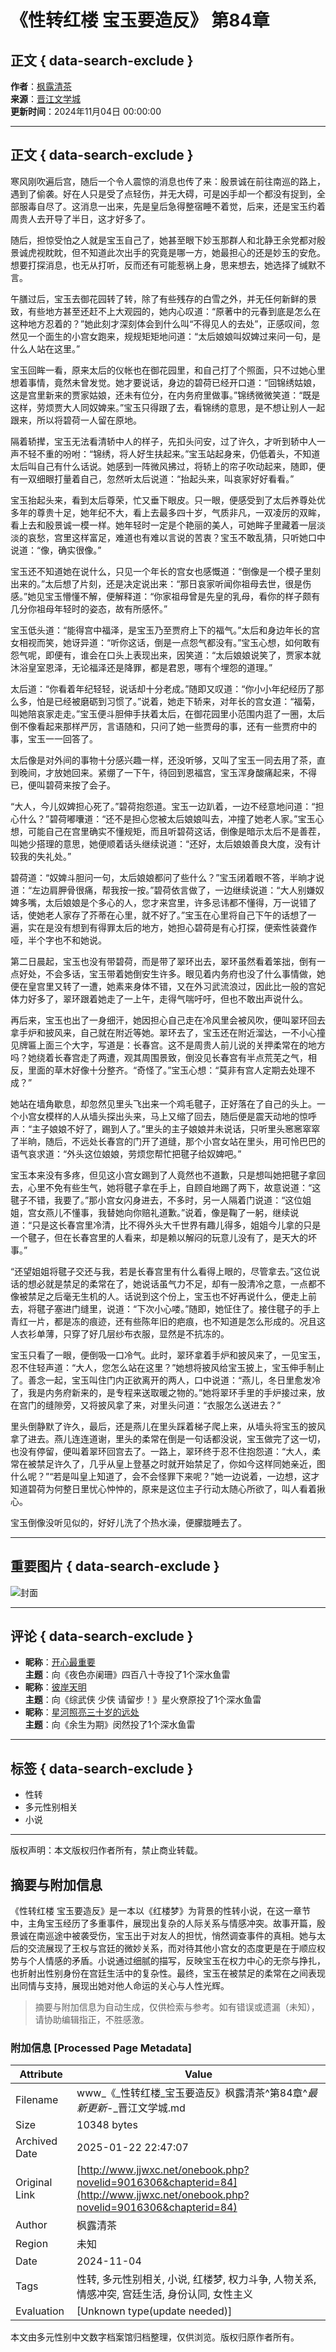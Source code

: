 # 《性转红楼 宝玉要造反》 第84章

## 正文 { data-search-exclude }


**作者**：[枫露清茶](http://www.jjwxc.net/oneauthor.php?authorid=6347448)  
**来源**：[晋江文学城](http://www.jjwxc.net/onebook.php?novelid=9016306)  
**更新时间**：2024年11月04日 00:00:00  

---

## 正文 { data-search-exclude }

寒风刚吹遍后宫，随后一个令人震惊的消息也传了来：殷景诚在前往南巡的路上，遇到了偷袭。好在人只是受了点轻伤，并无大碍，可是凶手却一个都没有捉到，全部服毒自尽了。这消息一出来，先是皇后急得整宿睡不着觉，后来，还是宝玉约着周贵人去开导了半日，这才好多了。

随后，担惊受怕之人就是宝玉自己了，她甚至眼下妙玉那群人和北静王余党都对殷景诚虎视眈眈，但不知道此次出手的究竟是哪一方，她最担心的还是妙玉的安危。想要打探消息，也无从打听，反而还有可能惹祸上身，思来想去，她选择了缄默不言。

午膳过后，宝玉去御花园转了转，除了有些残存的白雪之外，并无任何新鲜的景致，有些地方甚至还赶不上大观园的，她内心叹道：“原著中的元春到底是怎么在这种地方忍着的？”她此刻才深刻体会到什么叫“不得见人的去处”，正感叹间，忽然见一个面生的小宫女跑来，规规矩矩地问道：“太后娘娘叫奴婢过来问一句，是什么人站在这里。”

宝玉回眸一看，原来太后的仪帐也在御花园里，和自己打了个照面，只不过她心里想着事情，竟然未曾发觉。她才要说话，身边的碧荷已经开口道：“回锦绣姑娘，这是宫里新来的贾家姑娘，还未有位分，在内务府里做事。”锦绣微微笑道：“既是这样，劳烦贾大人同奴婢来。”宝玉只得跟了去，看锦绣的意思，是不想让别人一起跟来，所以将碧荷一人留在原地。

隔着轿撵，宝玉无法看清轿中人的样子，先扣头问安，过了许久，才听到轿中人一声不轻不重的吩咐：“锦绣，将人好生扶起来。”宝玉站起身来，仍低着头，不知道太后叫自己有什么话说。她感到一阵微风拂过，将轿上的帘子吹动起来，随即，便有一双细眼打量着自己，忽然听太后说道：“抬起头来，叫哀家好好看看。”

宝玉抬起头来，看到太后尊荣，忙又垂下眼皮。只一眼，便感受到了太后养尊处优多年的尊贵十足，她年纪不大，看上去最多四十岁，气质非凡，一双凌厉的双眸，看上去和殷景诚一模一样。她年轻时一定是个艳丽的美人，可她眸子里藏着一层淡淡的哀愁，宫里这样富足，难道也有难以言说的苦衷？宝玉不敢乱猜，只听她口中说道：“像，确实很像。”

宝玉还不知道她在说什么，只见一个年长的宫女也感慨道：“倒像是一个模子里刻出来的。”太后想了片刻，还是决定说出来：“那日哀家听闻你祖母去世，很是伤感。”她见宝玉懵懂不解，便解释道：“你家祖母曾是先皇的乳母，看你的样子颇有几分你祖母年轻时的姿态，故有所感怀。”

宝玉低头道：“能得宫中福泽，是宝玉乃至贾府上下的福气。”太后和身边年长的宫女相视而笑，她讶异道：“听你这话，倒是一点怨气都没有。”宝玉心想，如何敢有怨气呢，即便有，谁会在口头上表现出来，因笑道：“太后娘娘说笑了，贾家本就沐浴皇室恩泽，无论福泽还是降罪，都是君恩，哪有个埋怨的道理。”

太后道：“你看着年纪轻轻，说话却十分老成。”随即又叹道：“你小小年纪经历了那么多，怕是已经被磨砺到习惯了。”说着，她走下轿来，对年长的宫女道：“福菊，叫她陪哀家走走。”宝玉便斗胆伸手扶着太后，在御花园里小范围内逛了一圈，太后倒不像看起来那样严厉，言语随和，只问了她一些贾母的事，还有一些贾府中的事，宝玉一一回答了。

太后像是对外间的事物十分感兴趣一样，还没听够，又叫了宝玉一同去用了茶，直到晚间，才放她回来。紧绷了一下午，待回到恩福宫，宝玉浑身酸痛起来，不得已，便叫碧荷来按了会子。

“大人，今儿奴婢担心死了。”碧荷抱怨道。宝玉一边趴着，一边不经意地问道：“担心什么？”碧荷嘟囔道：“还不是担心您被太后娘娘叫去，冲撞了她老人家。”宝玉心想，可能自己在宫里确实不懂规矩，而且听碧荷这话，倒像是暗示太后不是善茬，叫她少搭理的意思，她便顺着话头继续说道：“还好，太后娘娘善良大度，没有计较我的失礼处。”

碧荷道：“奴婢斗胆问一句，太后娘娘都问了些什么？”宝玉闭着眼不答，半晌才说道：“左边肩胛骨很痛，帮我按一按。”碧荷依言做了，一边继续说道：“大人别嫌奴婢多嘴，太后娘娘是个多心的人，您才来宫里，许多忌讳都不懂得，万一说错了话，使她老人家存了芥蒂在心里，就不好了。”宝玉在心里将自己下午的话想了一遍，实在是没有想到有得罪太后的地方，她担心碧荷是有心打探，便索性装聋作哑，半个字也不和她说。

第二日晨起，宝玉也没有带碧荷，而是带了翠环出去，翠环虽然看着笨拙，倒有一点好处，不会多话，宝玉带着她倒安生许多。眼见着内务府也没了什么事情做，她便在皇宫里又转了一遭，她素来身体不错，又在外习武流浪过，因此比一般的宫妃体力好多了，翠环跟着她走了一上午，走得气喘吁吁，但也不敢出声说什么。

再后来，宝玉也出了一身细汗，她因担心自己走在冷风里会被风吹，便叫翠环回去拿手炉和披风来，自己就在附近等她。翠环去了，宝玉还在附近溜达，一不小心撞见牌匾上面三个大字，写道是：长春宫。这不是周贵人前儿说的关押柔常在的地方吗？她绕着长春宫走了两遭，观其周围景致，倒没见长春宫有半点荒芜之气，相反，里面的草木好像十分整齐。“奇怪了。”宝玉心想：“莫非有宫人定期去处理不成？”

她站在墙角歇息，却忽然见里头飞出来一个鸡毛毽子，正好落在了自己的头上。一个小宫女模样的人从墙头探出头来，马上又缩了回去，随后便是震天动地的惊呼声：“主子娘娘不好了，踢到人了。”里头的主子娘娘并未说话，只听里头窸窸窣窣了半晌，随后，不远处长春宫的门开了道缝，那个小宫女站在里头，用可怜巴巴的语气哀求道：“外头这位娘娘，劳烦您帮忙把毽子给奴婢吧。”

宝玉本来没有多疼，但见这小宫女踢到了人竟然也不道歉，只是想叫她把毽子拿回去，心里不免有些生气，她将毽子拿在手上，自顾自地踢了两下，故意说道：“这毽子不错，我要了。”那小宫女闪身进去，不多时，另一人隔着门说道：“这位姐姐，宫女燕儿不懂事，我替她向你赔礼道歉。”说着，像是鞠了一躬，继续说道：“只是这长春宫里冷清，比不得外头大千世界有趣儿得多，姐姐今儿拿的只是一个毽子，但在长春宫里的人看来，却是赖以解闷的玩意儿没有了，是天大的坏事。”

“还望姐姐将毽子交还与我，若是长春宫里有什么看得上眼的，尽管拿去。”这位说话的想必就是禁足的柔常在了，她说话虽气力不足，却有一股清冷之意，一点都不像被禁足之后毫无生机的人。话说到这个份上，宝玉也不好再说什么，便走上前去，将毽子塞进门缝里，说道：“下次小心喽。”随即，她怔住了。接住毽子的手上青红一片，都是冻的痕迹，还有些陈年旧的疤痕，也不知道是怎么形成的。况且这人衣衫单薄，只穿了好几层纱布衣服，显然是不抗冻的。

宝玉只看了一眼，便倒吸一口冷气。此时，翠环拿着手炉和披风来了，一见宝玉，忍不住轻声道：“大人，您怎么站在这里？”她想将披风给宝玉披上，宝玉伸手制止了。善念一起，宝玉叫住门内正欲离开的两人，口中说道：“燕儿，冬日里愈发冷了，我是内务府新来的，是专程来送取暖之物的。”她将翠环手里的手炉接过来，放在宫门的缝隙旁，又将披风拿了来，对里头问道：“衣服怎么送进去？”

里头倒静默了许久，最后，还是燕儿在里头踩着梯子爬上来，从墙头将宝玉的披风拿了进去。燕儿连连道谢，里头的柔常在倒是一句话都没说，宝玉做完了这一切，也没有停留，便叫着翠环回宫去了。一路上，翠环终于忍不住抱怨道：“大人，柔常在被禁足许久了，几乎从皇上登基之时就开始禁足了，你如今这样同她亲近，图什么呢？”“若是叫皇上知道了，会不会怪罪下来呢？”她一边说着，一边想，这才知道碧荷为何整日里忧心忡忡的，原来是这位主子行动太随心所欲了，叫人看着揪心。

宝玉倒像没听见似的，好好儿洗了个热水澡，便朦胧睡去了。

---

## 重要图片 { data-search-exclude }

![封面](http://s0-static.jjwxc.net/tmp/guanli/frontcover/000/000/20250120090220_678da09c979c1_638.jpg)

---

## 评论 { data-search-exclude }

- **昵称**：[开心最重要](https://www.jjwxc.net/comment.php?novelid=9016306&chapterid=84)  
  **主题**：向《夜色亦阑珊》四百八十寺投了1个深水鱼雷  
- **昵称**：[彼岸天明](https://www.jjwxc.net/comment.php?novelid=9016306&chapterid=84)  
  **主题**：向《综武侠 少侠 请留步！》星火尞原投了1个深水鱼雷  
- **昵称**：[星河照亮三十岁的远处](https://www.jjwxc.net/comment.php?novelid=9016306&chapterid=84)  
  **主题**：向《余生为期》闵然投了1个深水鱼雷  

---

## 标签 { data-search-exclude }

- 性转
- 多元性别相关
- 小说

---

版权声明：本文版权归作者所有，禁止商业转载。
<!-- tcd_original_link http://www.jjwxc.net/onebook.php?novelid=9016306&chapterid=84 -->


## 摘要与附加信息

<!-- tcd_abstract -->
《性转红楼 宝玉要造反》是一本以《红楼梦》为背景的性转小说，在这一章节中，主角宝玉经历了多重事件，展现出复杂的人际关系与情感冲突。故事开篇，殷景诚在南巡途中被袭受伤，宝玉出于对友人的担忧，悄然调查事件的真相。她与太后的交流展现了王权与宫廷的微妙关系，而对待其他小宫女的态度更是在于顺应权势与个人情感的矛盾。小说通过细腻的描写，反映宝玉在权力中心的无奈与挣扎，也折射出性别身份在宫廷生活中的复杂性。最终，宝玉在被禁足的柔常在之间表现出同情与支持，展现出她对他人命运的关心与人性光辉。
<!-- tcd_abstract_end -->

> 摘要与附加信息为自动生成，仅供检索与参考。如有错误或遗漏（未知），请协助编辑指正，不胜感激。

### 附加信息 [Processed Page Metadata]

| Attribute       | Value                                  |
|-----------------|----------------------------------------|
| Filename        | www_《_性转红楼_宝玉要造反》枫露清茶^第84章^_最新更新_-_晋江文学城.md                             |
| Size            | 10348 bytes                           |
| Archived Date   | 2025-01-22 22:47:07                             |
| Original Link   | [http://www.jjwxc.net/onebook.php?novelid=9016306&chapterid=84](http://www.jjwxc.net/onebook.php?novelid=9016306&chapterid=84)                       |
| Author          | 枫露清茶                               |
| Region          | 未知                               |
| Date            | 2024-11-04                                 |
| Tags            | 性转, 多元性别相关, 小说, 红楼梦, 权力斗争, 人物关系, 情感冲突, 宫廷生活, 身份认同, 女性主义                                 |
| Evaluation            | [Unknown type(update needed)]                                 |
<!-- tcd_table_end -->

本文由多元性别中文数字档案馆归档整理，仅供浏览。版权归原作者所有。
